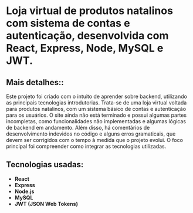 # Loja virtual de produtos natalinos com sistema de contas e autenticação, desenvolvida com React, Express, Node, MySQL e JWT.

## Mais detalhes::
Este projeto foi criado com o intuito de aprender sobre backend, utilizando as principais tecnologias introdutorias. Trata-se de uma loja virtual voltada para produtos natalinos, com um sistema básico de contas e autenticação para os usuários. O site ainda não está terminado e possui algumas partes incompletas, como funcionalidades não implementadas e algumas lógicas de backend em andamento. Além disso, há comentários de desenvolvimento indevidos no código e alguns erros gramaticais, que devem ser corrigidos com o tempo à medida que o projeto evolui. O foco principal foi compreender como integrar as tecnologias utilizadas.

## Tecnologias usadas:
- **React**
- **Express**
- **Node.js**
- **MySQL**
- **JWT (JSON Web Tokens)**

